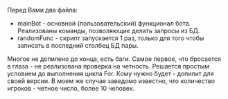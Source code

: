 Перед Вами два файла:
  - mainBot - основной (пользовательский) функционал бота. Реализованы команды, позволяющие делать запросы из БД. 
  - randomFunc - скрипт запускается 1 раз, только для того чтобы записать в последний столбец БД пары.

Многое не допилено до конца, есть баги. Самое первое, что бросается в глаза - не реализована проверка на четность. Решается простым условием до выполнения цикла For. Кому нужно будет - допилит для своей версии. В моем же случае заведомо известно, что количество игроков - четное число, более 10 человек.
